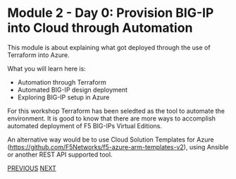 # Module 2 - Day 0: Provision BIG-IP into Cloud through Automation

This module is about explaining what got deployed through the use of Terraform into Azure.

What you will learn here is:
- Automation through Terraform
- Automated BIG-IP design deployment
- Exploring BIG-IP setup in Azure

For this workshop Terraform has been seledted as the tool to automate the environment. It is good to know that there are more ways to accomplish automated deployment of F5 BIG-IPs Virtual Editions.

An alternative way would be to use Cloud Solution Templates for Azure (https://github.com/F5Networks/f5-azure-arm-templates-v2), using Ansible or another REST API supported tool.

[PREVIOUS](../module_1/task1_1.md)      [NEXT](../module_2/task2_1.md)